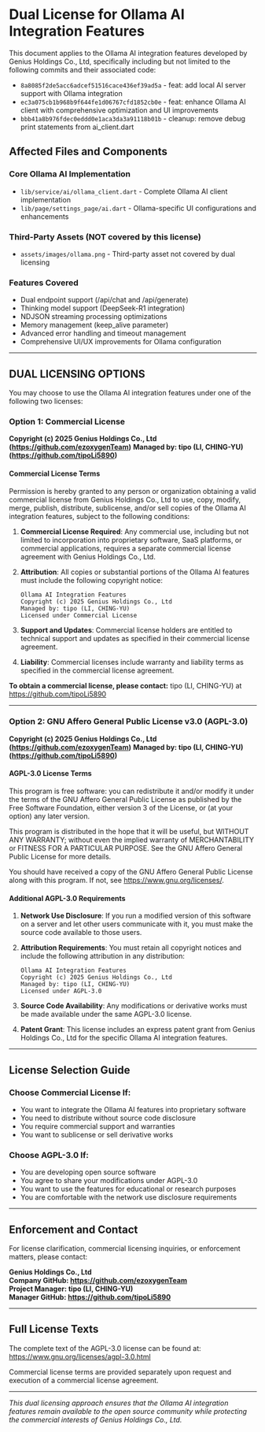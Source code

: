 # Dual License for Ollama AI Integration Features

This document applies to the Ollama AI integration features developed by Genius Holdings Co., Ltd, specifically including but not limited to the following commits and their associated code:

- `8a8085f2de5acc6adcef51516cace436ef39ad5a` - feat: add local AI server support with Ollama integration
- `ec3a075cb1b968b9f644fe1d06767cfd1852cb0e` - feat: enhance Ollama AI client with comprehensive optimization and UI improvements  
- `bbb41a8b976fdec0eddd0e1aca3da3a91118b01b` - cleanup: remove debug print statements from ai_client.dart

## Affected Files and Components

### Core Ollama AI Implementation
- `lib/service/ai/ollama_client.dart` - Complete Ollama AI client implementation
- `lib/page/settings_page/ai.dart` - Ollama-specific UI configurations and enhancements

### Third-Party Assets (NOT covered by this license)
- `assets/images/ollama.png` - Third-party asset not covered by dual licensing

### Features Covered
- Dual endpoint support (/api/chat and /api/generate)
- Thinking model support (DeepSeek-R1 integration)
- NDJSON streaming processing optimizations
- Memory management (keep_alive parameter)
- Advanced error handling and timeout management
- Comprehensive UI/UX improvements for Ollama configuration

---

## DUAL LICENSING OPTIONS

You may choose to use the Ollama AI integration features under one of the following two licenses:

### Option 1: Commercial License

**Copyright (c) 2025 Genius Holdings Co., Ltd (https://github.com/ezoxygenTeam)**
**Managed by: tipo (LI, CHING-YU) (https://github.com/tipoLi5890)**

#### Commercial License Terms

Permission is hereby granted to any person or organization obtaining a valid commercial license from Genius Holdings Co., Ltd to use, copy, modify, merge, publish, distribute, sublicense, and/or sell copies of the Ollama AI integration features, subject to the following conditions:

1. **Commercial License Required**: Any commercial use, including but not limited to incorporation into proprietary software, SaaS platforms, or commercial applications, requires a separate commercial license agreement with Genius Holdings Co., Ltd.

2. **Attribution**: All copies or substantial portions of the Ollama AI features must include the following copyright notice:
   ```
   Ollama AI Integration Features
   Copyright (c) 2025 Genius Holdings Co., Ltd
   Managed by: tipo (LI, CHING-YU)
   Licensed under Commercial License
   ```

3. **Support and Updates**: Commercial license holders are entitled to technical support and updates as specified in their commercial license agreement.

4. **Liability**: Commercial licenses include warranty and liability terms as specified in the commercial license agreement.

**To obtain a commercial license, please contact:** tipo (LI, CHING-YU) at https://github.com/tipoLi5890

---

### Option 2: GNU Affero General Public License v3.0 (AGPL-3.0)

**Copyright (c) 2025 Genius Holdings Co., Ltd (https://github.com/ezoxygenTeam)**
**Managed by: tipo (LI, CHING-YU) (https://github.com/tipoLi5890)**

#### AGPL-3.0 License Terms

This program is free software: you can redistribute it and/or modify it under the terms of the GNU Affero General Public License as published by the Free Software Foundation, either version 3 of the License, or (at your option) any later version.

This program is distributed in the hope that it will be useful, but WITHOUT ANY WARRANTY; without even the implied warranty of MERCHANTABILITY or FITNESS FOR A PARTICULAR PURPOSE. See the GNU Affero General Public License for more details.

You should have received a copy of the GNU Affero General Public License along with this program. If not, see https://www.gnu.org/licenses/.

#### Additional AGPL-3.0 Requirements

1. **Network Use Disclosure**: If you run a modified version of this software on a server and let other users communicate with it, you must make the source code available to those users.

2. **Attribution Requirements**: You must retain all copyright notices and include the following attribution in any distribution:
   ```
   Ollama AI Integration Features
   Copyright (c) 2025 Genius Holdings Co., Ltd
   Managed by: tipo (LI, CHING-YU)
   Licensed under AGPL-3.0
   ```

3. **Source Code Availability**: Any modifications or derivative works must be made available under the same AGPL-3.0 license.

4. **Patent Grant**: This license includes an express patent grant from Genius Holdings Co., Ltd for the specific Ollama AI integration features.

---

## License Selection Guide

### Choose Commercial License If:
- You want to integrate the Ollama AI features into proprietary software
- You need to distribute without source code disclosure
- You require commercial support and warranties
- You want to sublicense or sell derivative works

### Choose AGPL-3.0 If:
- You are developing open source software
- You agree to share your modifications under AGPL-3.0
- You want to use the features for educational or research purposes
- You are comfortable with the network use disclosure requirements

---

## Enforcement and Contact

For license clarification, commercial licensing inquiries, or enforcement matters, please contact:

**Genius Holdings Co., Ltd**  
**Company GitHub: https://github.com/ezoxygenTeam**  
**Project Manager: tipo (LI, CHING-YU)**  
**Manager GitHub: https://github.com/tipoLi5890**

---

## Full License Texts

The complete text of the AGPL-3.0 license can be found at: https://www.gnu.org/licenses/agpl-3.0.html

Commercial license terms are provided separately upon request and execution of a commercial license agreement.

---

*This dual licensing approach ensures that the Ollama AI integration features remain available to the open source community while protecting the commercial interests of Genius Holdings Co., Ltd.*